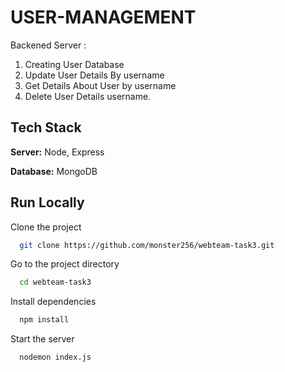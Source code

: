 
# USER-MANAGEMENT 

Backened Server : 
 1. Creating User Database 
 2. Update User Details By username 
 3. Get Details About User by username 
 4. Delete User Details  username. 


## Tech Stack


**Server:** Node, Express

**Database:** MongoDB


## Run Locally

Clone the project

```bash
  git clone https://github.com/monster256/webteam-task3.git
```

Go to the project directory

```bash
  cd webteam-task3
```

Install dependencies

```bash
  npm install
```

Start the server

```bash
  nodemon index.js
```

